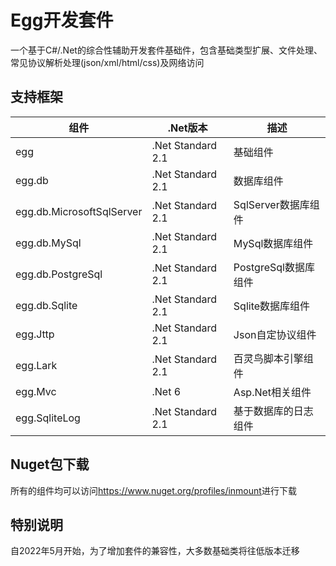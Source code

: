 # Egg开发套件
一个基于C#/.Net的综合性辅助开发套件基础件，包含基础类型扩展、文件处理、常见协议解析处理(json/xml/html/css)及网络访问 

## 支持框架
| 组件 | .Net版本 | 描述 |
| ---- | ----- | ---- |
| egg | .Net Standard 2.1 | 基础组件 |
| egg.db | .Net Standard 2.1 | 数据库组件 |
| egg.db.MicrosoftSqlServer | .Net Standard 2.1 | SqlServer数据库组件 |
| egg.db.MySql | .Net Standard 2.1 | MySql数据库组件 |
| egg.db.PostgreSql | .Net Standard 2.1 | PostgreSql数据库组件 |
| egg.db.Sqlite | .Net Standard 2.1 | Sqlite数据库组件 |
| egg.Jttp | .Net Standard 2.1 | Json自定协议组件 |
| egg.Lark | .Net Standard 2.1 | 百灵鸟脚本引擎组件 |
| egg.Mvc | .Net 6 | Asp.Net相关组件 |
| egg.SqliteLog | .Net Standard 2.1 | 基于数据库的日志组件 |

## Nuget包下载

所有的组件均可以访问<https://www.nuget.org/profiles/inmount>进行下载

## 特别说明
自2022年5月开始，为了增加套件的兼容性，大多数基础类将往低版本迁移